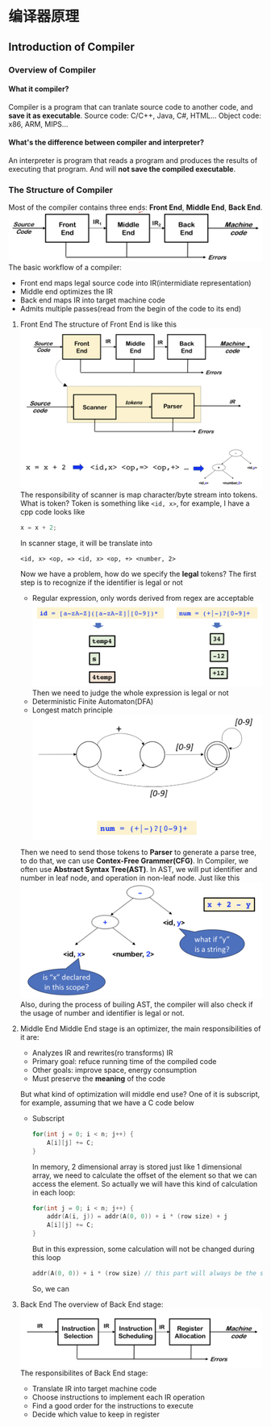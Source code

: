 # 编译器原理

## Introduction of Compiler

### Overview of Compiler

#### What it compiler?
Compiler is a program that can tranlate source code to another code, and **save it as executable**.
Source code: C/C++, Java, C#, HTML...
Object code: x86, ARM, MIPS...

#### What's the difference between compiler and interpreter?
An interpreter is program that reads a program and produces the results of executing that program. And will **not save the compiled executable**.

### The Structure of Compiler
Most of the compiler contains three ends: **Front End**, **Middle End**, **Back End**.
![Alt text](Images/IMG_0752.PNG)
The basic workflow of a compiler:
* Front end maps legal source code into IR(intermidiate representation)
* Middle end optimizes the IR
* Back end maps IR into target machine code
* Admits multiple passes(read from the begin of the code to its end)

1. Front End
    The structure of Front End is like this
    ![Alt text](Images/IMG_0754.PNG)
    The responsibility of scanner is map character/byte stream into tokens. What is token? Token is something like `<id, x>`, for example, I have a cpp code looks like
    ```cpp
    x = x + 2;
    ```
    In scanner stage, it will be translate into
    ```token
    <id, x> <op, => <id, x> <op, +> <number, 2>
    ```
    Now we have a problem, how do we specify the **legal** tokens? The first step is to recognize if the identifier is legal or not
    * Regular expression, only words derived from regex are acceptable
    ![Alt text](Images/IMG_0755.PNG)
    Then we need to judge the whole expression is legal or not
    * Deterministic Finite Automaton(DFA)
    * Longest match principle
    ![Alt text](Images/IMG_0756.PNG)
    
    Then we need to send those tokens to **Parser** to generate a parse tree, to do that, we can use **Contex-Free Grammer(CFG)**. In Compiler, we often use **Abstract Syntax Tree(AST)**. In AST, we will put identifier and number in leaf node, and operation in non-leaf node. Just like this
    ![Alt text](Images/IMG_0757.PNG)
    Also, during the process of builing AST, the compiler will also check if the usage of number and identifier is legal or not.

2. Middle End
    Middle End stage is an optimizer, the main responsibilities of it are:
    * Analyzes IR and rewrites(ro transforms) IR
    * Primary goal: refuce running time of the compiled code
    * Other goals: improve space, energy consumption
    * Must preserve the **meaning** of the code

    But what kind of optimization will middle end use? One of it is subscript, for example, assuming that we have a C code below
    * Subscript
        ```c
        for(int j = 0; i < n; j++) {
            A[i][j] += C;
        }
        ```
        In memory, 2 dimensional array is stored just like 1 dimensional array, we need to calculate the offset of the element so that we can access the element.
        So actually we will have this kind of calculation in each loop:
        ```c
        for(int j = 0; i < n; j++) {
            addr(A(i, j)) = addr(A(0, 0)) + i * (row size) + j
            A[i][j] += C;
        }
        ```
        But in this expression, some calculation will not be changed during this loop
        ```c
        addr(A(0, 0)) + i * (row size) // this part will always be the same throughout the whole loop
        ```
        So, we can 


3. Back End
    The overview of Back End stage:
    ![Alt text](Images/IMG_0758.PNG)
    The responsibilites of Back End stage:
    * Translate IR into target machine code
    * Choose instructions to implement each IR operation
    * Find a good order for the instructions to execute
    * Decide which value to keep in register